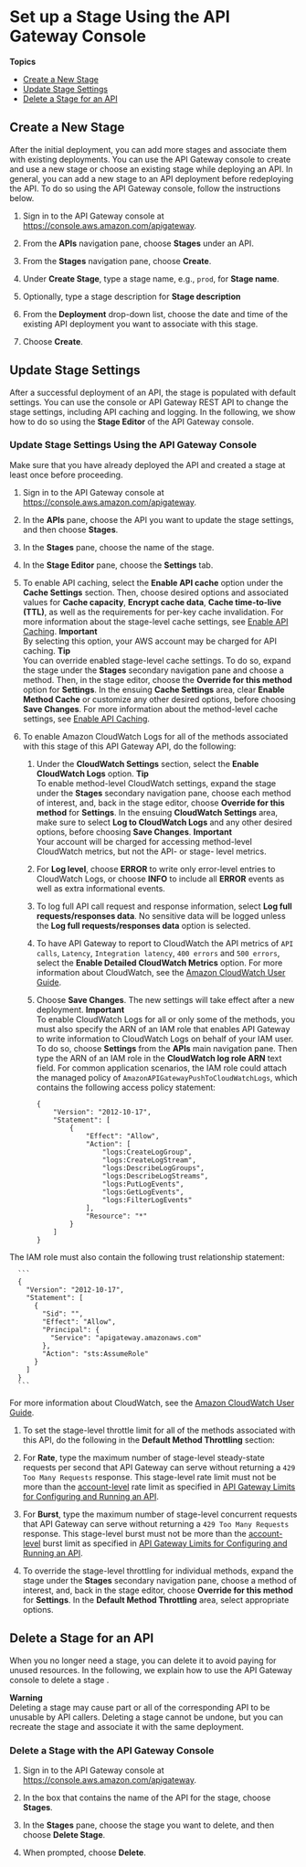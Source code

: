 # Set up a Stage Using the API Gateway Console<a name="stages"></a>

**Topics**
+ [Create a New Stage](#how-to-create-stage-console)
+ [Update Stage Settings](#how-to-stage-settings)
+ [Delete a Stage for an API](#how-to-delete-stage)

## Create a New Stage<a name="how-to-create-stage-console"></a>

 After the initial deployment, you can add more stages and associate them with existing deployments\. You can use the API Gateway console to create and use a new stage or choose an existing stage while deploying an API\. In general, you can add a new stage to an API deployment before redeploying the API\. To do so using the API Gateway console, follow the instructions below\. 

1. Sign in to the API Gateway console at [https://console\.aws\.amazon\.com/apigateway](https://console.aws.amazon.com/apigateway)\.

1. From the **APIs** navigation pane, choose **Stages** under an API\.

1. From the **Stages** navigation pane, choose **Create**\.

1.  Under **Create Stage**, type a stage name, e\.g\., `prod`, for **Stage name**\. 

1.  Optionally, type a stage description for **Stage description** 

1. From the **Deployment** drop\-down list, choose the date and time of the existing API deployment you want to associate with this stage\.

1. Choose **Create**\.

## Update Stage Settings<a name="how-to-stage-settings"></a>

After a successful deployment of an API, the stage is populated with default settings\. You can use the console or API Gateway REST API to change the stage settings, including API caching and logging\. In the following, we show how to do so using the **Stage Editor** of the API Gateway console\.

### Update Stage Settings Using the API Gateway Console<a name="how-to-stage-settings-console"></a>

 Make sure that you have already deployed the API and created a stage at least once before proceeding\. 

1. Sign in to the API Gateway console at [https://console\.aws\.amazon\.com/apigateway](https://console.aws.amazon.com/apigateway)\.

1. In the **APIs** pane, choose the API you want to update the stage settings, and then choose **Stages**\.

1. In the **Stages** pane, choose the name of the stage\.

1. In the **Stage Editor** pane, choose the **Settings** tab\.

1.  To enable API caching, select the **Enable API cache** option under the **Cache Settings** section\. Then, choose desired options and associated values for **Cache capacity**, **Encrypt cache data**, **Cache time\-to\-live \(TTL\)**, as well as the requirements for per\-key cache invalidation\. For more information about the stage\-level cache settings, see [Enable API Caching](api-gateway-caching.md)\. 
**Important**  
By selecting this option, your AWS account may be charged for API caching\.
**Tip**  
You can override enabled stage\-level cache settings\. To do so, expand the stage under the **Stages** secondary navigation pane and choose a method\. Then, in the stage editor, choose the **Override for this method** option for **Settings**\. In the ensuing **Cache Settings** area, clear **Enable Method Cache** or customize any other desired options, before choosing **Save Changes**\. For more information about the method\-level cache settings, see [Enable API Caching](api-gateway-caching.md)\.

1. To enable Amazon CloudWatch Logs for all of the methods associated with this stage of this API Gateway API, do the following:

   1.  Under the **CloudWatch Settings** section, select the **Enable CloudWatch Logs** option\. 
**Tip**  
 To enable method\-level CloudWatch settings, expand the stage under the **Stages** secondary navigation pane, choose each method of interest, and, back in the stage editor, choose **Override for this method** for **Settings**\. In the ensuing **CloudWatch Settings** area, make sure to select **Log to CloudWatch Logs** and any other desired options, before choosing **Save Changes**\. 
**Important**  
Your account will be charged for accessing method\-level CloudWatch metrics, but not the API\- or stage\- level metrics\.

   1. For **Log level**, choose **ERROR** to write only error\-level entries to CloudWatch Logs, or choose **INFO** to include all **ERROR** events as well as extra informational events\. 

   1. To log full API call request and response information, select **Log full requests/responses data**\. No sensitive data will be logged unless the **Log full requests/responses data** option is selected\.

   1. To have API Gateway to report to CloudWatch the API metrics of `API calls`, `Latency`, `Integration latency`, `400 errors` and `500 errors`, select the **Enable Detailed CloudWatch Metrics** option\. For more information about CloudWatch, see the [Amazon CloudWatch User Guide](http://docs.aws.amazon.com/AmazonCloudWatch/latest/DeveloperGuide/)\.

   1. Choose **Save Changes**\. The new settings will take effect after a new deployment\.
**Important**  
To enable CloudWatch Logs for all or only some of the methods, you must also specify the ARN of an IAM role that enables API Gateway to write information to CloudWatch Logs on behalf of your IAM user\. To do so, choose **Settings** from the **APIs** main navigation pane\. Then type the ARN of an IAM role in the **CloudWatch log role ARN** text field\. For common application scenarios, the IAM role could attach the managed policy of `AmazonAPIGatewayPushToCloudWatchLogs`, which contains the following access policy statement:  

      ```
      {
          "Version": "2012-10-17",
          "Statement": [
              {
                  "Effect": "Allow",
                  "Action": [
                      "logs:CreateLogGroup",
                      "logs:CreateLogStream",
                      "logs:DescribeLogGroups",
                      "logs:DescribeLogStreams",
                      "logs:PutLogEvents",
                      "logs:GetLogEvents",
                      "logs:FilterLogEvents"
                  ],
                  "Resource": "*"
              }
          ]
      }
      ```
The IAM role must also contain the following trust relationship statement:  

      ```
      {
        "Version": "2012-10-17",
        "Statement": [
          {
            "Sid": "",
            "Effect": "Allow",
            "Principal": {
              "Service": "apigateway.amazonaws.com"
            },
            "Action": "sts:AssumeRole"
          }
        ]
      }
      ```
For more information about CloudWatch, see the [Amazon CloudWatch User Guide](http://docs.aws.amazon.com/AmazonCloudWatch/latest/DeveloperGuide/)\.

1.  To set the stage\-level throttle limit for all of the methods associated with this API, do the following in the **Default Method Throttling** section: 

   1.  For **Rate**, type the maximum number of stage\-level steady\-state requests per second that API Gateway can serve without returning a `429 Too Many Requests` response\. This stage\-level rate limit must not be more than the [account\-level](api-gateway-request-throttling.md#apig-request-throttling-account-level-limits) rate limit as specified in [API Gateway Limits for Configuring and Running an API](limits.md#api-gateway-execution-service-limits-table)\. 

   1.  For **Burst**, type the maximum number of stage\-level concurrent requests that API Gateway can serve without returning a `429 Too Many Requests` response\. This stage\-level burst must not be more than the [account\-level](api-gateway-request-throttling.md#apig-request-throttling-account-level-limits) burst limit as specified in [API Gateway Limits for Configuring and Running an API](limits.md#api-gateway-execution-service-limits-table)\. 

1.  To override the stage\-level throttling for individual methods, expand the stage under the **Stages** secondary navigation pane, choose a method of interest, and, back in the stage editor, choose **Override for this method** for **Settings**\. In the **Default Method Throttling** area, select appropriate options\. 

## Delete a Stage for an API<a name="how-to-delete-stage"></a>

When you no longer need a stage, you can delete it to avoid paying for unused resources\. In the following, we explain how to use the API Gateway console to delete a stage \.

**Warning**  
 Deleting a stage may cause part or all of the corresponding API to be unusable by API callers\. Deleting a stage cannot be undone, but you can recreate the stage and associate it with the same deployment\. 

### Delete a Stage with the API Gateway Console<a name="how-to-delete-stage-console"></a>

1. Sign in to the API Gateway console at [https://console\.aws\.amazon\.com/apigateway](https://console.aws.amazon.com/apigateway)\.

1. In the box that contains the name of the API for the stage, choose **Stages**\.

1. In the **Stages** pane, choose the stage you want to delete, and then choose **Delete Stage**\.

1. When prompted, choose **Delete**\.